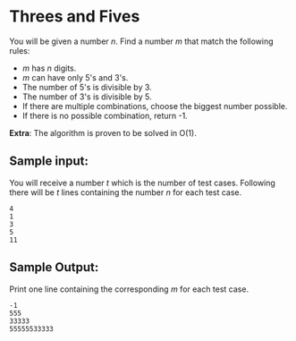 # Threes and Fives

You will be given a number _n_. Find a number _m_ that match the following rules:

* _m_ has _n_ digits.
* _m_ can have only 5's and 3's.
* The number of 5's is divisible by 3.
* The number of 3's is divisible by 5.
* If there are multiple combinations, choose the biggest number possible.
* If there is no possible combination, return -1.

__Extra__: The algorithm is proven to be solved in O(1).

## Sample input:

You will receive a number _t_ which is the number of test cases.
Following there will be _t_ lines containing the number _n_ for each test case.

```
4
1
3
5
11
```

## Sample Output:

Print one line containing the corresponding _m_ for each test case.

```
-1
555
33333
55555533333
```
